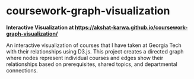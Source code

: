 # coursework-graph-visualization 

**Interactive Visualization at https://akshat-karwa.github.io/coursework-graph-visualization/**

An interactive visualization of courses that I have taken at Georgia Tech with their relationships using D3.js. This project creates a directed graph where nodes represent individual courses and edges show their relationships based on prerequisites, shared topics, and departmental connections.
